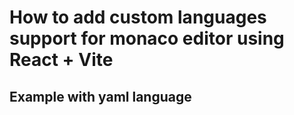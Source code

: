 # How to add custom languages support for monaco editor using React + Vite 
## Example with yaml language